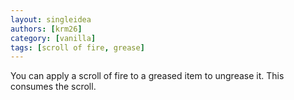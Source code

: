 ```yaml
---
layout: singleidea
authors: [krm26]
category: [vanilla]
tags: [scroll of fire, grease]
---
```

You can apply a scroll of fire to a greased item to ungrease it. This consumes
the scroll.
